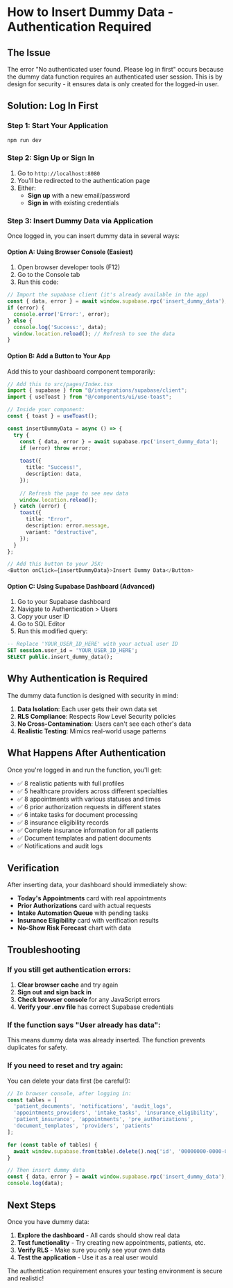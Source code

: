 # How to Insert Dummy Data - Authentication Required

## The Issue
The error "No authenticated user found. Please log in first" occurs because the dummy data function requires an authenticated user session. This is by design for security - it ensures data is only created for the logged-in user.

## Solution: Log In First

### Step 1: Start Your Application
```bash
npm run dev
```

### Step 2: Sign Up or Sign In
1. Go to `http://localhost:8080`
2. You'll be redirected to the authentication page
3. Either:
   - **Sign up** with a new email/password
   - **Sign in** with existing credentials

### Step 3: Insert Dummy Data via Application
Once logged in, you can insert dummy data in several ways:

#### Option A: Using Browser Console (Easiest)
1. Open browser developer tools (F12)
2. Go to the Console tab
3. Run this code:
```javascript
// Import the supabase client (it's already available in the app)
const { data, error } = await window.supabase.rpc('insert_dummy_data');
if (error) {
  console.error('Error:', error);
} else {
  console.log('Success:', data);
  window.location.reload(); // Refresh to see the data
}
```

#### Option B: Add a Button to Your App
Add this to your dashboard component temporarily:

```typescript
// Add this to src/pages/Index.tsx
import { supabase } from "@/integrations/supabase/client";
import { useToast } from "@/components/ui/use-toast";

// Inside your component:
const { toast } = useToast();

const insertDummyData = async () => {
  try {
    const { data, error } = await supabase.rpc('insert_dummy_data');
    if (error) throw error;
    
    toast({
      title: "Success!",
      description: data,
    });
    
    // Refresh the page to see new data
    window.location.reload();
  } catch (error) {
    toast({
      title: "Error",
      description: error.message,
      variant: "destructive",
    });
  }
};

// Add this button to your JSX:
<Button onClick={insertDummyData}>Insert Dummy Data</Button>
```

#### Option C: Using Supabase Dashboard (Advanced)
1. Go to your Supabase dashboard
2. Navigate to Authentication > Users
3. Copy your user ID
4. Go to SQL Editor
5. Run this modified query:
```sql
-- Replace 'YOUR_USER_ID_HERE' with your actual user ID
SET session.user_id = 'YOUR_USER_ID_HERE';
SELECT public.insert_dummy_data();
```

## Why Authentication is Required

The dummy data function is designed with security in mind:

1. **Data Isolation**: Each user gets their own data set
2. **RLS Compliance**: Respects Row Level Security policies
3. **No Cross-Contamination**: Users can't see each other's data
4. **Realistic Testing**: Mimics real-world usage patterns

## What Happens After Authentication

Once you're logged in and run the function, you'll get:

- ✅ 8 realistic patients with full profiles
- ✅ 5 healthcare providers across different specialties  
- ✅ 8 appointments with various statuses and times
- ✅ 6 prior authorization requests in different states
- ✅ 6 intake tasks for document processing
- ✅ 8 insurance eligibility records
- ✅ Complete insurance information for all patients
- ✅ Document templates and patient documents
- ✅ Notifications and audit logs

## Verification

After inserting data, your dashboard should immediately show:

- **Today's Appointments** card with real appointments
- **Prior Authorizations** card with actual requests
- **Intake Automation Queue** with pending tasks
- **Insurance Eligibility** card with verification results
- **No-Show Risk Forecast** chart with data

## Troubleshooting

### If you still get authentication errors:
1. **Clear browser cache** and try again
2. **Sign out and sign back in**
3. **Check browser console** for any JavaScript errors
4. **Verify your .env file** has correct Supabase credentials

### If the function says "User already has data":
This means dummy data was already inserted. The function prevents duplicates for safety.

### If you need to reset and try again:
You can delete your data first (be careful!):
```javascript
// In browser console, after logging in:
const tables = [
  'patient_documents', 'notifications', 'audit_logs', 
  'appointments_providers', 'intake_tasks', 'insurance_eligibility',
  'patient_insurance', 'appointments', 'pre_authorizations',
  'document_templates', 'providers', 'patients'
];

for (const table of tables) {
  await window.supabase.from(table).delete().neq('id', '00000000-0000-0000-0000-000000000000');
}

// Then insert dummy data
const { data, error } = await window.supabase.rpc('insert_dummy_data');
console.log(data);
```

## Next Steps

Once you have dummy data:
1. **Explore the dashboard** - All cards should show real data
2. **Test functionality** - Try creating new appointments, patients, etc.
3. **Verify RLS** - Make sure you only see your own data
4. **Test the application** - Use it as a real user would

The authentication requirement ensures your testing environment is secure and realistic!